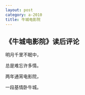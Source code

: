 ```yaml
---
layout: post
category: a-2010
title: 牛城电影院
---
```


## 《牛城电影院》读后评论 ##

明月千里不眠中，

总是难忘许多情。

两年通宵电影院，

一段基情卧牛城。